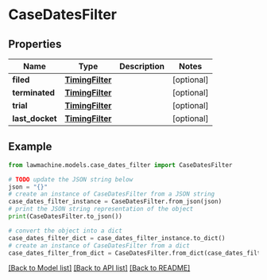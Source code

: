 # CaseDatesFilter


## Properties

Name | Type | Description | Notes
------------ | ------------- | ------------- | -------------
**filed** | [**TimingFilter**](TimingFilter.md) |  | [optional] 
**terminated** | [**TimingFilter**](TimingFilter.md) |  | [optional] 
**trial** | [**TimingFilter**](TimingFilter.md) |  | [optional] 
**last_docket** | [**TimingFilter**](TimingFilter.md) |  | [optional] 

## Example

```python
from lawmachine.models.case_dates_filter import CaseDatesFilter

# TODO update the JSON string below
json = "{}"
# create an instance of CaseDatesFilter from a JSON string
case_dates_filter_instance = CaseDatesFilter.from_json(json)
# print the JSON string representation of the object
print(CaseDatesFilter.to_json())

# convert the object into a dict
case_dates_filter_dict = case_dates_filter_instance.to_dict()
# create an instance of CaseDatesFilter from a dict
case_dates_filter_from_dict = CaseDatesFilter.from_dict(case_dates_filter_dict)
```
[[Back to Model list]](../README.md#documentation-for-models) [[Back to API list]](../README.md#documentation-for-api-endpoints) [[Back to README]](../README.md)


